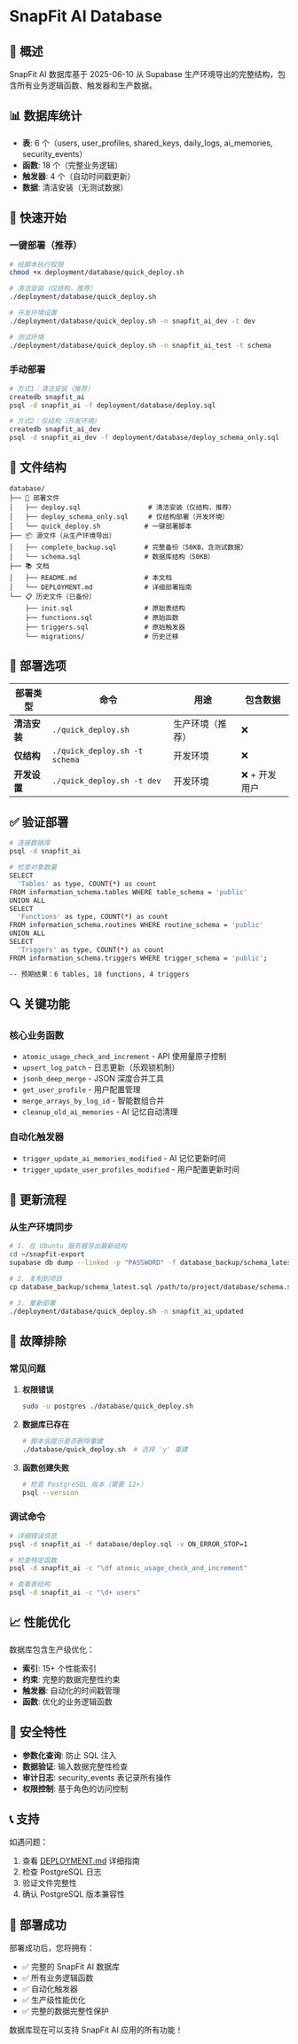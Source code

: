 # SnapFit AI Database

## 🎯 概述

SnapFit AI 数据库基于 2025-06-10 从 Supabase 生产环境导出的完整结构，包含所有业务逻辑函数、触发器和生产数据。

## 📊 数据库统计

- **表**: 6 个（users, user_profiles, shared_keys, daily_logs, ai_memories, security_events）
- **函数**: 18 个（完整业务逻辑）
- **触发器**: 4 个（自动时间戳更新）
- **数据**: 清洁安装（无测试数据）

## 🚀 快速开始

### 一键部署（推荐）

```bash
# 给脚本执行权限
chmod +x deployment/database/quick_deploy.sh

# 清洁安装（仅结构，推荐）
./deployment/database/quick_deploy.sh

# 开发环境设置
./deployment/database/quick_deploy.sh -n snapfit_ai_dev -t dev

# 测试环境
./deployment/database/quick_deploy.sh -n snapfit_ai_test -t schema
```

### 手动部署

```bash
# 方式1：清洁安装（推荐）
createdb snapfit_ai
psql -d snapfit_ai -f deployment/database/deploy.sql

# 方式2：仅结构（开发环境）
createdb snapfit_ai_dev
psql -d snapfit_ai_dev -f deployment/database/deploy_schema_only.sql
```

## 📁 文件结构

```
database/
├── 🚀 部署文件
│   ├── deploy.sql                 # 清洁安装（仅结构，推荐）
│   ├── deploy_schema_only.sql     # 仅结构部署（开发环境）
│   └── quick_deploy.sh           # 一键部署脚本
├── 📦 源文件（从生产环境导出）
│   ├── complete_backup.sql       # 完整备份（50KB，含测试数据）
│   └── schema.sql                # 数据库结构（50KB）
├── 📚 文档
│   ├── README.md                 # 本文档
│   └── DEPLOYMENT.md             # 详细部署指南
└── 📋 历史文件（已备份）
    ├── init.sql                  # 原始表结构
    ├── functions.sql             # 原始函数
    ├── triggers.sql              # 原始触发器
    └── migrations/               # 历史迁移
```

## 🔧 部署选项

| 部署类型 | 命令 | 用途 | 包含数据 |
|---------|------|------|----------|
| **清洁安装** | `./quick_deploy.sh` | 生产环境（推荐） | ❌ |
| **仅结构** | `./quick_deploy.sh -t schema` | 开发环境 | ❌ |
| **开发设置** | `./quick_deploy.sh -t dev` | 开发环境 | ❌ + 开发用户 |

## ✅ 验证部署

```bash
# 连接数据库
psql -d snapfit_ai

# 检查对象数量
SELECT
  'Tables' as type, COUNT(*) as count
FROM information_schema.tables WHERE table_schema = 'public'
UNION ALL
SELECT
  'Functions' as type, COUNT(*) as count
FROM information_schema.routines WHERE routine_schema = 'public'
UNION ALL
SELECT
  'Triggers' as type, COUNT(*) as count
FROM information_schema.triggers WHERE trigger_schema = 'public';

-- 预期结果：6 tables, 18 functions, 4 triggers
```

## 🔍 关键功能

### 核心业务函数
- `atomic_usage_check_and_increment` - API 使用量原子控制
- `upsert_log_patch` - 日志更新（乐观锁机制）
- `jsonb_deep_merge` - JSON 深度合并工具
- `get_user_profile` - 用户配置管理
- `merge_arrays_by_log_id` - 智能数组合并
- `cleanup_old_ai_memories` - AI 记忆自动清理

### 自动化触发器
- `trigger_update_ai_memories_modified` - AI 记忆更新时间
- `trigger_update_user_profiles_modified` - 用户配置更新时间

## 🔄 更新流程

### 从生产环境同步

```bash
# 1. 在 Ubuntu 服务器导出最新结构
cd ~/snapfit-export
supabase db dump --linked -p "PASSWORD" -f database_backup/schema_latest.sql

# 2. 复制到项目
cp database_backup/schema_latest.sql /path/to/project/database/schema.sql

# 3. 重新部署
./deployment/database/quick_deploy.sh -n snapfit_ai_updated
```

## 🚨 故障排除

### 常见问题

1. **权限错误**
   ```bash
   sudo -u postgres ./database/quick_deploy.sh
   ```

2. **数据库已存在**
   ```bash
   # 脚本会提示是否删除重建
   ./database/quick_deploy.sh  # 选择 'y' 重建
   ```

3. **函数创建失败**
   ```bash
   # 检查 PostgreSQL 版本（需要 12+）
   psql --version
   ```

### 调试命令

```bash
# 详细错误信息
psql -d snapfit_ai -f database/deploy.sql -v ON_ERROR_STOP=1

# 检查特定函数
psql -d snapfit_ai -c "\df atomic_usage_check_and_increment"

# 查看表结构
psql -d snapfit_ai -c "\d+ users"
```

## 📈 性能优化

数据库包含生产级优化：

- **索引**: 15+ 个性能索引
- **约束**: 完整的数据完整性约束
- **触发器**: 自动化的时间戳管理
- **函数**: 优化的业务逻辑函数

## 🔐 安全特性

- **参数化查询**: 防止 SQL 注入
- **数据验证**: 输入数据完整性检查
- **审计日志**: security_events 表记录所有操作
- **权限控制**: 基于角色的访问控制

## 📞 支持

如遇问题：

1. 查看 [DEPLOYMENT.md](DEPLOYMENT.md) 详细指南
2. 检查 PostgreSQL 日志
3. 验证文件完整性
4. 确认 PostgreSQL 版本兼容性

## 🎉 部署成功

部署成功后，您将拥有：

- ✅ 完整的 SnapFit AI 数据库
- ✅ 所有业务逻辑函数
- ✅ 自动化触发器
- ✅ 生产级性能优化
- ✅ 完整的数据完整性保护

数据库现在可以支持 SnapFit AI 应用的所有功能！

